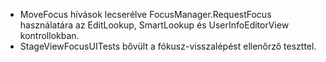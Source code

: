 - MoveFocus hívások lecserélve FocusManager.RequestFocus használatára az EditLookup, SmartLookup és UserInfoEditorView kontrollokban.
- StageViewFocusUITests bővült a fókusz-visszalépést ellenőrző teszttel.
